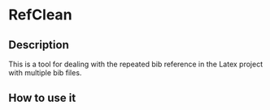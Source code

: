 # RefClean

## Description
This is a tool for dealing with the repeated bib reference in the Latex project with multiple bib files.

## How to use it

